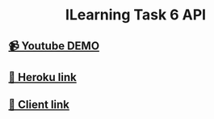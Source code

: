 <h1 align="center">ILearning Task 6 API</h1>

## [📹 Youtube DEMO]()

## [🚀 Heroku link](https://ilearning-task-6-api.herokuapp.com/)

## [🔗 Client link](https://github.com/IvanHayel/ilearning-task-6-client)
